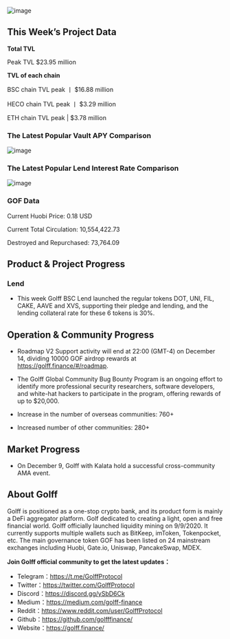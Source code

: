 ![image](https://docs.golff.com/blog/page/week38/1.jpg)

## This Week’s Project Data

**Total TVL**

Peak TVL $23.95 million

**TVL of each chain**

BSC chain TVL peak 丨 $16.88 million

HECO chain TVL peak 丨 $3.29 million

ETH chain TVL peak | $3.78 million

### The Latest Popular Vault APY Comparison

![image](https://docs.golff.com/blog/page/week38/2.jpg)

### The Latest Popular Lend Interest Rate Comparison

![image](https://docs.golff.com/blog/page/week38/3.jpg)

### GOF Data

Current Huobi Price: 0.18 USD

Current Total Circulation: 10,554,422.73

Destroyed and Repurchased: 73,764.09

## Product & Project Progress

### Lend

- This week Golff BSC Lend launched the regular tokens DOT, UNI, FIL, CAKE, AAVE and XVS, supporting their pledge and lending, and the lending collateral rate for these 6 tokens is 30%.

  

## Operation & Community Progress

- Roadmap V2 Support activity will end at 22:00 (GMT-4) on December 14, dividing 10000 GOF airdrop rewards at https://golff.finance/#/roadmap.

- The Golff Global Community Bug Bounty Program is an ongoing effort to identify more professional security researchers, software developers, and white-hat hackers to participate in the program, offering rewards of up to $20,000.

- Increase in the number of overseas communities: 760+

- Increased number of other communities: 280+

  

## Market Progress

- On December 9, Golff with Kalata hold a successful cross-community AMA event.



## About Golff

Golff is positioned as a one-stop crypto bank, and its product form is mainly a DeFi aggregator platform. Golf dedicated to creating a light, open and free financial world. Golff officially launched liquidity mining on 9/9/2020. It currently supports multiple wallets such as BitKeep, imToken, Tokenpocket, etc. The main governance token GOF has been listed on 24 mainstream exchanges including Huobi, Gate.io, Uniswap, PancakeSwap, MDEX.

**Join Golff official community to get the latest updates：**

- Telegram：https://t.me/GolffProtocol
- Twitter：https://twitter.com/GolffProtocol
- Discord：https://discord.gg/ySbD6Ck
- Medium：https://medium.com/golff-finance
- Reddit：https://www.reddit.com/user/GolffProtocol
- Github：https://github.com/golfffinance/
- Website：https://golff.finance/